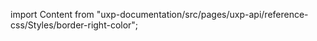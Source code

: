 
import Content from "uxp-documentation/src/pages/uxp-api/reference-css/Styles/border-right-color";

<Content query="product=xd"/>
